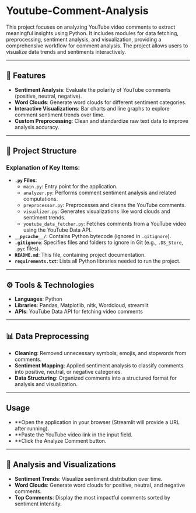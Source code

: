 # Youtube-Comment-Analysis

This project focuses on analyzing YouTube video comments to extract meaningful insights using Python. It includes modules for data fetching, preprocessing, sentiment analysis, and visualization, providing a comprehensive workflow for comment analysis. The project allows users to visualize data trends and sentiments interactively.

---

## 🚀 Features
- **Sentiment Analysis**: Evaluate the polarity of YouTube comments (positive, neutral, negative).
- **Word Clouds**: Generate word clouds for different sentiment categories.
- **Interactive Visualizations**: Bar charts and line graphs to explore comment sentiment trends over time.
- **Custom Preprocessing**: Clean and standardize raw text data to improve analysis accuracy.

---

## 📂 Project Structure

### Explanation of Key Items:
- **`.py` Files**:
  - `main.py`: Entry point for the application.
  - `analyzer.py`: Performs comment sentiment analysis and related computations.
  - `preprocessor.py`: Preprocesses and cleans the YouTube comments.
  - `visualizer.py`: Generates visualizations like word clouds and sentiment trends.
  - `youtube_data_fetcher.py`: Fetches comments from a YouTube video using the YouTube Data API.
- **`__pycache__/`**: Contains Python bytecode (ignored in `.gitignore`).
- **`.gitignore`**: Specifies files and folders to ignore in Git (e.g., `.DS_Store`, `.pyc` files).
- **`README.md`**: This file, containing project documentation.
- **`requirements.txt`**: Lists all Python libraries needed to run the project.

---

## ⚙️ Tools & Technologies
- **Languages**: Python
- **Libraries**: Pandas, Matplotlib, nltk,  Wordcloud, streamlit
- **APIs**: YouTube Data API for fetching video comments

---

## 📊 Data Preprocessing
- **Cleaning**: Removed unnecessary symbols, emojis, and stopwords from comments.
- **Sentiment Mapping**: Applied sentiment analysis to classify comments into positive, neutral, or negative categories.
- **Data Structuring**: Organized comments into a structured format for analysis and visualization.

---

## Usage
- **Open the application in your browser (Streamlit will provide a URL after running).
- **Paste the YouTube video link in the input field.
- **Click the Analyze Comment button.

---

## 🧠 Analysis and Visualizations
- **Sentiment Trends**: Visualize sentiment distribution over time.
- **Word Clouds**: Generate word clouds for positive, neutral, and negative comments.
- **Top Comments**: Display the most impactful comments sorted by sentiment intensity.
